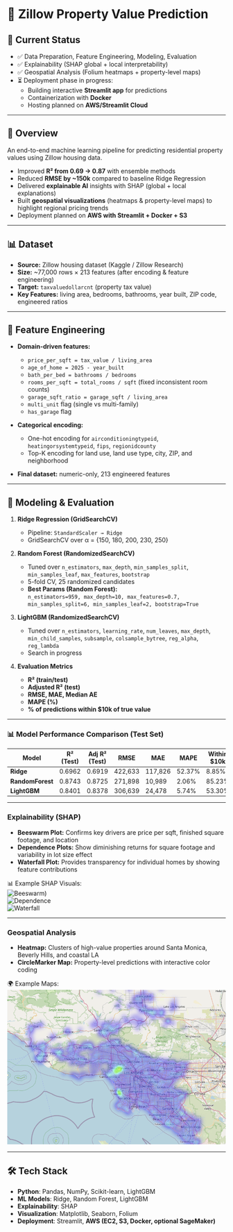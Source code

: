 # 🏡 Zillow Property Value Prediction  

## 📌 Current Status  
- ✅ Data Preparation, Feature Engineering, Modeling, Evaluation  
- ✅ Explainability (SHAP global + local interpretability)  
- ✅ Geospatial Analysis (Folium heatmaps + property-level maps)  
- ⏳ Deployment phase in progress:  
  - Building interactive **Streamlit app** for predictions  
  - Containerization with **Docker**  
  - Hosting planned on **AWS/Streamlit Cloud**  


---

## 📌 Overview  
An end-to-end machine learning pipeline for predicting residential property values using Zillow housing data.  
- Improved **R² from 0.69 → 0.87** with ensemble methods  
- Reduced **RMSE by ~150k** compared to baseline Ridge Regression  
- Delivered **explainable AI** insights with SHAP (global + local explanations)  
- Built **geospatial visualizations** (heatmaps & property-level maps) to highlight regional pricing trends  
- Deployment planned on **AWS with Streamlit + Docker + S3**  

---

## 📊 Dataset  
- **Source:** Zillow housing dataset (Kaggle / Zillow Research)  
- **Size:** ~77,000 rows × 213 features (after encoding & feature engineering)  
- **Target:** `taxvaluedollarcnt` (property tax value)  
- **Key Features:** living area, bedrooms, bathrooms, year built, ZIP code, engineered ratios  

---

## 🔧 Feature Engineering  
- **Domain-driven features:**  
  - `price_per_sqft = tax_value / living_area`  
  - `age_of_home = 2025 - year_built`  
  - `bath_per_bed = bathrooms / bedrooms`  
  - `rooms_per_sqft = total_rooms / sqft` (fixed inconsistent room counts)  
  - `garage_sqft_ratio = garage_sqft / living_area`  
  - `multi_unit` flag (single vs multi-family)  
  - `has_garage` flag  

- **Categorical encoding:**  
  - One-hot encoding for `airconditioningtypeid`, `heatingorsystemtypeid`, `fips`, `regionidcounty`  
  - Top-K encoding for land use, land use type, city, ZIP, and neighborhood  

- **Final dataset:** numeric-only, 213 engineered features  

---

## 🔧 Modeling & Evaluation  

1. **Ridge Regression (GridSearchCV)**  
   - Pipeline: `StandardScaler → Ridge`  
   - GridSearchCV over α = {150, 180, 200, 230, 250}  

2. **Random Forest (RandomizedSearchCV)**  
   - Tuned over `n_estimators`, `max_depth`, `min_samples_split`, `min_samples_leaf`, `max_features`, `bootstrap`  
   - 5-fold CV, 25 randomized candidates
   - **Best Params (Random Forest):**  
      `n_estimators=959, max_depth=10, max_features=0.7, min_samples_split=6, min_samples_leaf=2, bootstrap=True`
 

3. **LightGBM (RandomizedSearchCV)**  
   - Tuned over `n_estimators`, `learning_rate`, `num_leaves`, `max_depth`, `min_child_samples`, `subsample`, `colsample_bytree`, `reg_alpha`, `reg_lambda`  
   - Search in progress  

4. **Evaluation Metrics**  
   - **R² (train/test)**  
   - **Adjusted R² (test)**  
   - **RMSE, MAE, Median AE**  
   - **MAPE (%)**  
   - **% of predictions within $10k of true value**  

---

### 📊 Model Performance Comparison (Test Set)

| Model          | R² (Test) | Adj R² (Test) | RMSE     | MAE     | MAPE   | Within $10k | Within $20k | Within $50k | Within 5% | Within 10% |
|----------------|-----------|---------------|----------|---------|--------|-------------|-------------|-------------|-----------|------------|
| **Ridge**      | 0.6962    | 0.6919        | 422,633  | 117,826 | 52.37% | 8.85%       | 16.98%      | 40.10%      | 18.84%    | 34.36%     |
| **RandomForest** | 0.8743  | 0.8725        | 271,898  | 10,989  | 2.06%  | 85.23%      | 95.13%      | 98.60%      | 93.85%    | 97.77%     |
| **LightGBM**   | 0.8401    | 0.8378        | 306,639  | 24,478  | 5.74%  | 53.30%      | 78.40%      | 94.17%      | 72.80%    | 88.02%     |


---

### Explainability (SHAP)  
- **Beeswarm Plot:** Confirms key drivers are price per sqft, finished square footage, and location  
- **Dependence Plots:** Show diminishing returns for square footage and variability in lot size effect  
- **Waterfall Plot:** Provides transparency for individual homes by showing feature contributions  

📊 Example SHAP Visuals:  
![Beeswarm](https://github.com/TINYRAINYLIN/Zillow_Property_Price_Prediction/blob/main/reports/figures/old_shap_beeswarm.png))  
![Dependence](https://github.com/TINYRAINYLIN/Zillow_Property_Price_Prediction/blob/main/reports/figures/bees_space.png)  
![Waterfall](https://github.com/TINYRAINYLIN/Zillow_Property_Price_Prediction/blob/main/reports/figures/waterfall.png)  

---

### Geospatial Analysis  
- **Heatmap:** Clusters of high-value properties around Santa Monica, Beverly Hills, and coastal LA  
- **CircleMarker Map:** Property-level predictions with interactive color coding  

🌍 Example Maps:  
![Heatmap](https://github.com/TINYRAINYLIN/Real_Estate_Investment_Valuation_App/blob/main/reports/figures/Heatmap.png)


---

## 🛠️ Tech Stack  
- **Python**: Pandas, NumPy, Scikit-learn, LightGBM  
- **ML Models**: Ridge, Random Forest, LightGBM  
- **Explainability**: SHAP  
- **Visualization**: Matplotlib, Seaborn, Folium  
- **Deployment**: Streamlit, **AWS (EC2, S3, Docker, optional SageMaker)**  
